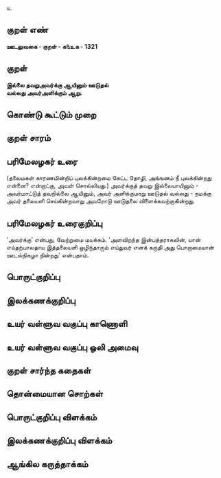உ

## குறள் எண் 

**ஊடலுவகை - குறள் - க௩உக - 1321**

## குறள் 

**இல்லை தவறுஅவர்க்கு ஆயினும் ஊடுதல்  
வல்லது அவர்அளிக்கும் ஆறு.** 

## கொண்டு கூட்டும் முறை


## குறள் சாரம் 


## பரிமேலழகர் உரை

(தலைமகள் காரணமின்றிப் புலக்கின்றமை கேட்ட தோழி, அங்ஙனம் நீ புலக்கின்றது என்னை? என்றாட்கு, அவள் சொல்லியது.) அவர்க்குத் தவறு இல்லையாயினும் - அவர்மாட்டுத் தவறில்லை ஆயினும், அவர் அளிக்குமாறு ஊடுதல் வல்லது - நமக்கு அவர் தலையளி செய்கின்றவாறு அவரோடு ஊடுதலை விளைக்கவற்றாகின்றது.

## பரிமேலழகர் உரைகுறிப்பு   

'அவர்க்கு' என்பது, வேற்றுமை மயக்கம். 'அளவிறந்த இன்பத்தராகலின், யான் எய்தற்பாலதாய இத்தலையளி ஒழிந்தாரும் எய்துவர் எனக் கருதி அது பொறாமையான் ஊடல்நிகழா நின்றது' என்பதாம்.

## பொருட்குறிப்பு 


## இலக்கணக்குறிப்பு  


## உயர் வள்ளுவ வகுப்பு காணொளி


## உயர் வள்ளுவ வகுப்பு ஒலி அமைவு 

 
## குறள் சார்ந்த கதைகள் 


## தொன்மையான சொற்கள்


## பொருட்குறிப்பு விளக்கம்


## இலக்கணக்குறிப்பு விளக்கம்


## ஆங்கில கருத்தாக்கம் 


